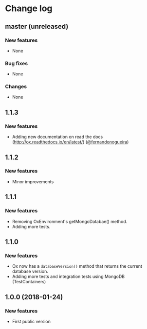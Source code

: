 # Change log

## master (unreleased)

### New features

* None 

### Bug fixes

* None

### Changes

* None

## 1.1.3

### New features

* Adding new documentation on read the docs (http://ox.readthedocs.io/en/latest/) ([@fernandonogueira][])

## 1.1.2

### New features

* Minor improvements

## 1.1.1

### New features

* Removing OxEnvironment's getMongoDatabae() method.
* Adding more tests.

## 1.1.0

### New features

* Ox now has a `databaseVersion()` method that returns the current database version.
* Adding more tests and integration tests using MongoDB (TestContainers)

## 1.0.0 (2018-01-24)

### New features

* First public version

[@fernandonogueira]: https://github.com/fernandonogueira
